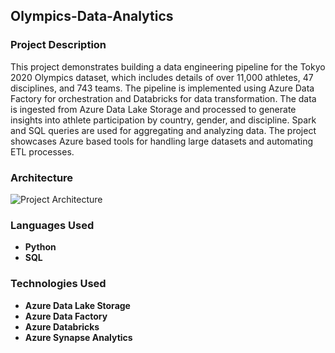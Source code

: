 ## Olympics-Data-Analytics

### Project Description

This project demonstrates building a data engineering pipeline for the Tokyo 2020 Olympics dataset, which includes details of over 11,000 athletes, 47 disciplines, and 743 teams. The pipeline is implemented using Azure Data Factory for orchestration and Databricks for data transformation. The data is ingested from Azure Data Lake Storage and processed to generate insights into athlete participation by country, gender, and discipline. Spark and SQL queries are used for aggregating and analyzing data. The project showcases Azure based tools for handling large datasets and automating ETL processes.

### Architecture

![Project Architecture](https://raw.githubusercontent.com/jayast29/olympics-data-analytics/blob/main/project_architecture.jpg)

### Languages Used

- **Python**
- **SQL**

### Technologies Used

- **Azure Data Lake Storage**
- **Azure Data Factory**
- **Azure Databricks**
- **Azure Synapse Analytics**
